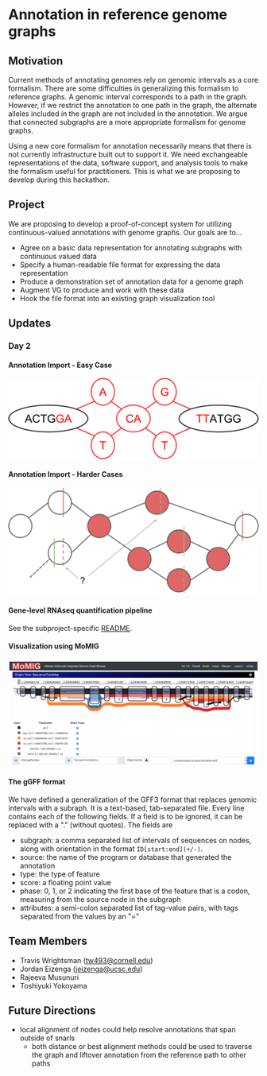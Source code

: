 # Annotation in reference genome graphs

## Motivation

Current methods of annotating genomes rely on genomic intervals as a core formalism.
There are some difficulties in generalizing this formalism to reference graphs.
A genomic interval corresponds to a path in the graph.
However, if we restrict the annotation to one path in the graph, the alternate alleles included in the graph are not included in the annotation.
We argue that connected subgraphs are a more appropriate formalism for genome graphs.

Using a new core formalism for annotation necessarily means that there is not currently infrastructure built out to support it.
We need exchangeable representations of the data, software support, and analysis tools to make the formalism useful for practitioners.
This is what we are proposing to develop during this hackathon.

## Project

We are proposing to develop a proof-of-concept system for utilizing continuous-valued annotations with genome graphs. Our goals are to...

* Agree on a basic data representation for annotating subgraphs with continuous valued data
* Specify a human-readable file format for expressing the data representation
* Produce a demonstration set of annotation data for a genome graph
* Augment VG to produce and work with these data
* Hook the file format into an existing graph visualization tool

## Updates

### Day 2

#### Annotation Import - Easy Case

![Annotation Import, The Easy Case](fig/annotation_easy_case.svg)

#### Annotation Import - Harder Cases

![Annotation Import, The Harder Cases](fig/annotation_harder_cases.svg)

#### Gene-level RNAseq quantification pipeline

See the subproject-specific [README](gene_quant/README.md).

#### Visualization using MoMIG

![MoMIG Genome Graph Visualization software screenshot](fig/momig_screenshot.png)

#### The gGFF format

We have defined a generalization of the GFF3 format that replaces genomic intervals with a subraph. It is a text-based, tab-separated file. Every line contains each of the following fields. If a field is to be ignored, it can be replaced with a "." (without quotes). The fields are

* subgraph: a comma separated list of intervals of sequences on nodes, along with orientation in the format `ID[start:end](+/-)`.
* source: the name of the program or database that generated the annotation
* type: the type of feature
* score: a floating point value
* phase: 0, 1, or 2 indicating the first base of the feature that is a codon, measuring from the source node in the subgraph
* attributes: a semi-colon separated list of tag-value pairs, with tags separated from the values by an "="

## Team Members

* Travis Wrightsman (tw493@cornell.edu)
* Jordan Eizenga (jeizenga@ucsc.edu)
* Rajeeva Musunuri
* Toshiyuki Yokoyama

## Future Directions

* local alignment of nodes could help resolve annotations that span outside of snarls
  * both distance or best alignment methods could be used to traverse the graph and liftover annotation from the reference path to other paths
